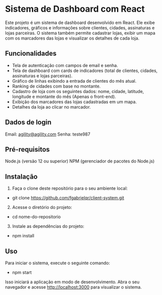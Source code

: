 # Sistema de Dashboard com React

Este projeto é um sistema de dashboard desenvolvido em React. Ele exibe indicadores, gráficos e informações sobre clientes, cidades, assinaturas e lojas parceiras. O sistema também permite cadastrar lojas, exibir um mapa com os marcadores das lojas e visualizar os detalhes de cada loja.

## Funcionalidades

- Tela de autenticação com campos de email e senha.
- Tela de dashboard com cards de indicadores (total de clientes, cidades, assinaturas e lojas parceiras).
- Gráfico de linhas exibindo a entrada de clientes do mês atual.
- Ranking de cidades com base no montante.
- Cadastro de loja com os seguintes dados: nome, cidade, latitude, longitude e montante do mês (Apenas o front-end).
- Exibição dos marcadores das lojas cadastradas em um mapa.
- Detalhes da loja ao clicar no marcador.

## Dados de login

Email: agility@agility.com
Senha: teste987

## Pré-requisitos

Node.js (versão 12 ou superior)
NPM (gerenciador de pacotes do Node.js)

## Instalação

1. Faça o clone deste repositório para o seu ambiente local:

- git clone https://github.com/fgabrielqr/client-system.git

2. Acesse o diretório do projeto:

- cd nome-do-repositorio

3. Instale as dependências do projeto:

- npm install

## Uso

Para iniciar o sistema, execute o seguinte comando:

- npm start

Isso iniciará a aplicação em modo de desenvolvimento. Abra o seu navegador e acesse [http://localhost:3000](http://localhost:3000) para visualizar o sistema.
